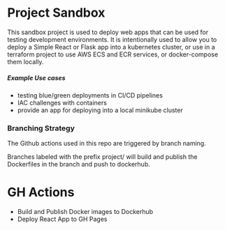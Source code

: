 # Project Sandbox 

This sandbox project is used to deploy web apps that can be used for testing development environments. It is intentionally used to allow you to deploy a Simple React or Flask app into a kubernetes cluster, or use in a terraform project to use AWS ECS and ECR services, or docker-compose them locally.


##### Example Use cases
* testing blue/green deployments in CI/CD pipelines
* IAC challenges with containers
* provide an app for deploying into a local minikube cluster



### Branching Strategy
The Github actions used in this repo are triggered by branch naming.

Branches labeled with the prefix project/ will build and publish the Dockerfiles in the branch and push to dockerhub.

# GH Actions
- Build and Publish Docker images to Dockerhub
- Deploy React App to GH Pages
